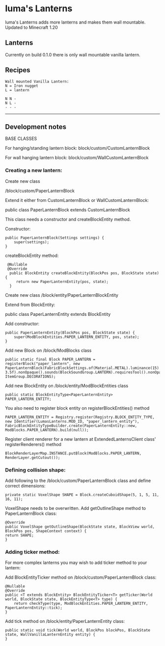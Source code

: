 # luma's Lanterns
luma's Lanterns adds more lanterns and makes them wall mountable.
Updated to Minecraft 1.20

## Lanterns
Currently on build 0.1.0 there is only wall mountable vanilla lantern.

## Recipes
    Wall mounted Vanilla Lantern:
    N = Iron nugget
    L = lantern
    
    N N -
    N L -
    - - -

--------


## Development notes

BASE CLASSES

For hanging/standing lantern block: block/custom/CustomLanternBlock 

For wall hanging lantern block: block/custom/WallCustomLanternBlock


### Creating a new lantern:

Create new class

/block/custom/PaperLanternBlock

Extend it either from CustomLanternBlock or WallCustomLanternBlock:

public class PaperLanternBlock extends CustomLanternBlock

This class needs a constructor and createBlockEntity method.

Constructor:

    public PaperLanternBlock(Settings settings) {
        super(settings);
    }

createBlockEntity method:

     @Nullable
     @Override
      public BlockEntity createBlockEntity(BlockPos pos, BlockState state) {
         return new PaperLanternEntity(pos, state);
      }


Create new class /block/entity/PaperLanternBlockEntity

Extend from BlockEntity:

public class PaperLanternEntity extends BlockEntity

Add constructor:

    public PaperLanternEntity(BlockPos pos, BlockState state) {
        super(ModBlockEntities.PAPER_LANTERN_ENTITY, pos, state);
    }


Add new Block on /block/ModBlocks class

    public static final Block PAPER_LANTERN = registerBlock("paper_lantern", new PaperLanternBlock(FabricBlockSettings.of(Material.METAL).luminance(15).strength(3.5f, 3.5f).nonOpaque().sounds(BlockSoundGroup.LANTERN).requiresTool().nonOpaque()), ItemGroup.DECORATIONS);


Add new BlockEntity on /block/entity/ModBlockEntities class

    public static BlockEntityType<PaperLanternEntity> PAPER_LANTERN_ENTITY;


You also need to register block entity on registerBlockEntities() method

    PAPER_LANTERN_ENTITY = Registry.register(Registry.BLOCK_ENTITY_TYPE,
    new Identifier(LumasLanterns.MOD_ID, "paper_lantern_entity"),
    FabricBlockEntityTypeBuilder.create(PaperLanternEntity::new,
    ModBlocks.PAPER_LANTERN).build(null));


Register client renderer for a new lantern at ExtendedLanternsClient class' registerRenderers() method

    BlockRenderLayerMap.INSTANCE.putBlock(ModBlocks.PAPER_LANTERN, RenderLayer.getCutout());



### Defining collision shape:

Add following to the /block/custom/PaperLanternBlock class and define correct dimensions:

    private static VoxelShape SHAPE = Block.createCuboidShape(5, 1, 5, 11, 16, 11);

VoxelShape needs to be overwritten. Add getOutlineShape method to PaperLanternBlock class:

    @Override
    public VoxelShape getOutlineShape(BlockState state, BlockView world, BlockPos pos, ShapeContext context) {
    return SHAPE;
    }



### Adding ticker method:

For more complex lanterns you may wish to add ticker method to your lantern:

Add BlockEntityTicker method on /block/custom/PaperLanternBlock class:

    @Nullable
    @Override
    public <T extends BlockEntity> BlockEntityTicker<T> getTicker(World world, BlockState state, BlockEntityType<T> type) {
        return checkType(type, ModBlockEntities.PAPER_LANTERN_ENTITY, PaperLanternEntity::tick);
    }

Add tick method on /block/entity/PaperLanternEntity class:

    public static void tick(World world, BlockPos blockPos, BlockState state, WallVanillaLanternEntity entity) {
    }


